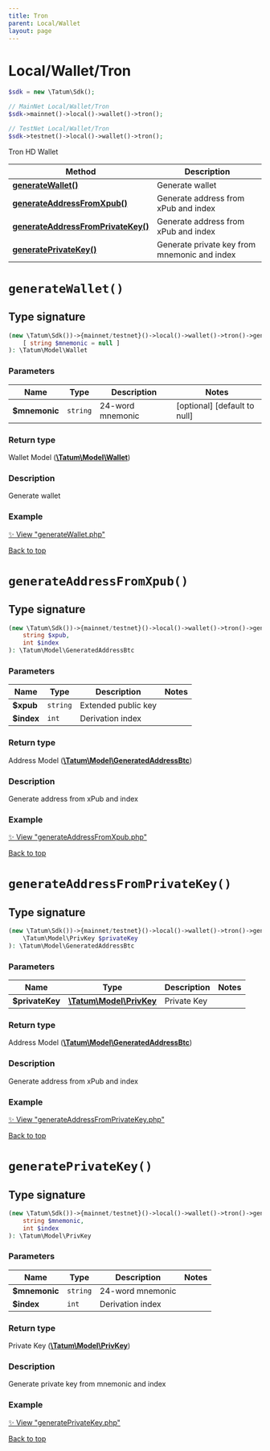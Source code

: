 ```yaml
---
title: Tron
parent: Local/Wallet
layout: page
---
```


# Local/Wallet/Tron

```php
$sdk = new \Tatum\Sdk();

// MainNet Local/Wallet/Tron
$sdk->mainnet()->local()->wallet()->tron();

// TestNet Local/Wallet/Tron
$sdk->testnet()->local()->wallet()->tron();
```

Tron HD Wallet

Method | Description
------------- | -------------
[**generateWallet()**](#generatewallet) | Generate wallet
[**generateAddressFromXpub()**](#generateaddressfromxpub) | Generate address from xPub and index
[**generateAddressFromPrivateKey()**](#generateaddressfromprivatekey) | Generate address from xPub and index
[**generatePrivateKey()**](#generateprivatekey) | Generate private key from mnemonic and index

# `generateWallet()`

## Type signature

```php
(new \Tatum\Sdk())->{mainnet/testnet}()->local()->wallet()->tron()->generateWallet(
    [ string $mnemonic = null ]
): \Tatum\Model\Wallet
```

### Parameters

Name | Type | Description  | Notes
------------- | ------------- | ------------- | -------------
**$mnemonic** | `string` | 24-word mnemonic |  [optional] [default to null]

### Return type

Wallet Model ([**\Tatum\Model\Wallet**](../../../Model/Wallet))

### Description

Generate wallet

### Example

[✨ View "generateWallet.php"](https://github.com/tatumio/tatum-php/blob/master/examples/Local/Wallet/Tron/generateWallet.php)

[Back to top](#top)


# `generateAddressFromXpub()`

## Type signature

```php
(new \Tatum\Sdk())->{mainnet/testnet}()->local()->wallet()->tron()->generateAddressFromXpub(
    string $xpub,
    int $index
): \Tatum\Model\GeneratedAddressBtc
```

### Parameters

Name | Type | Description  | Notes
------------- | ------------- | ------------- | -------------
**$xpub** | `string` | Extended public key | 
**$index** | `int` | Derivation index | 

### Return type

Address Model ([**\Tatum\Model\GeneratedAddressBtc**](../../../Model/GeneratedAddressBtc))

### Description

Generate address from xPub and index

### Example

[✨ View "generateAddressFromXpub.php"](https://github.com/tatumio/tatum-php/blob/master/examples/Local/Wallet/Tron/generateAddressFromXpub.php)

[Back to top](#top)


# `generateAddressFromPrivateKey()`

## Type signature

```php
(new \Tatum\Sdk())->{mainnet/testnet}()->local()->wallet()->tron()->generateAddressFromPrivateKey(
    \Tatum\Model\PrivKey $privateKey
): \Tatum\Model\GeneratedAddressBtc
```

### Parameters

Name | Type | Description  | Notes
------------- | ------------- | ------------- | -------------
**$privateKey** | [**\Tatum\Model\PrivKey**](../../../Model/PrivKey) | Private Key | 

### Return type

Address Model ([**\Tatum\Model\GeneratedAddressBtc**](../../../Model/GeneratedAddressBtc))

### Description

Generate address from xPub and index

### Example

[✨ View "generateAddressFromPrivateKey.php"](https://github.com/tatumio/tatum-php/blob/master/examples/Local/Wallet/Tron/generateAddressFromPrivateKey.php)

[Back to top](#top)


# `generatePrivateKey()`

## Type signature

```php
(new \Tatum\Sdk())->{mainnet/testnet}()->local()->wallet()->tron()->generatePrivateKey(
    string $mnemonic,
    int $index
): \Tatum\Model\PrivKey
```

### Parameters

Name | Type | Description  | Notes
------------- | ------------- | ------------- | -------------
**$mnemonic** | `string` | 24-word mnemonic | 
**$index** | `int` | Derivation index | 

### Return type

Private Key ([**\Tatum\Model\PrivKey**](../../../Model/PrivKey))

### Description

Generate private key from mnemonic and index

### Example

[✨ View "generatePrivateKey.php"](https://github.com/tatumio/tatum-php/blob/master/examples/Local/Wallet/Tron/generatePrivateKey.php)

[Back to top](#top)

